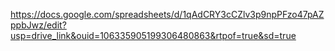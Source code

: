 https://docs.google.com/spreadsheets/d/1qAdCRY3cCZlv3p9npPFzo47pAZppbJwz/edit?usp=drive_link&ouid=106335905199306480863&rtpof=true&sd=true
